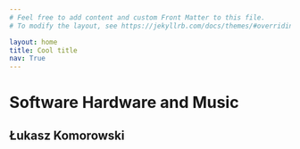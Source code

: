 ```yaml
---
# Feel free to add content and custom Front Matter to this file.
# To modify the layout, see https://jekyllrb.com/docs/themes/#overriding-theme-defaults

layout: home
title: Cool title
nav: True
---
```


# Software Hardware and Music
## Łukasz Komorowski